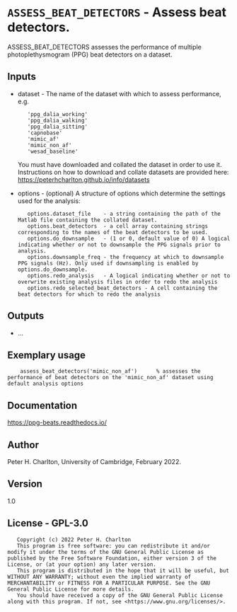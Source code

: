 # `ASSESS_BEAT_DETECTORS` - Assess beat detectors.
ASSESS_BEAT_DETECTORS assesses the performance of multiple
photoplethysmogram (PPG) beat detectors on a dataset.

##  Inputs
+   dataset - The name of the dataset with which to assess performance, e.g.
    
           'ppg_dalia_working'
           'ppg_dalia_walking'
           'ppg_dalia_sitting'
           'capnobase'
           'mimic_af'
           'mimic_non_af'
           'wesad_baseline'
    You must have downloaded and collated the dataset in order
    to use it. Instructions on how to download and collate datasets
    are provided here: <https://peterhcharlton.github.io/info/datasets>
    
+   options - (optional) A structure of options which determine the settings used for the analysis:
    
           options.dataset_file    - a string containing the path of the Matlab file containing the collated dataset.
           options.beat_detectors  - a cell array containing strings corresponding to the names of the beat detectors to be used.
           options.do_downsample   - (1 or 0, default value of 0) A logical indicating whether or not to downsample the PPG signals prior to analysis.
           options.downsample_freq - the frequency at which to downsample PPG signals (Hz). Only used if downsampling is enabled by options.do_downsample.
           options.redo_analysis   - A logical indicating whether or not to overwrite existing analysis files in order to redo the analysis
           options.redo_selected_beat_detectors - A cell containing the beat detectors for which to redo the analysis
        
##  Outputs
+   ...
    
##  Exemplary usage
        assess_beat_detectors('mimic_non_af')      % assesses the performance of beat detectors on the 'mimic_non_af' dataset using default analysis options
    
##  Documentation
<https://ppg-beats.readthedocs.io/>

##  Author
Peter H. Charlton, University of Cambridge, February 2022.

##  Version
1.0

##  License - GPL-3.0
       Copyright (c) 2022 Peter H. Charlton
       This program is free software: you can redistribute it and/or modify it under the terms of the GNU General Public License as published by the Free Software Foundation, either version 3 of the License, or (at your option) any later version.
       This program is distributed in the hope that it will be useful, but WITHOUT ANY WARRANTY; without even the implied warranty of MERCHANTABILITY or FITNESS FOR A PARTICULAR PURPOSE. See the GNU General Public License for more details.
       You should have received a copy of the GNU General Public License along with this program. If not, see <https://www.gnu.org/licenses/>.
